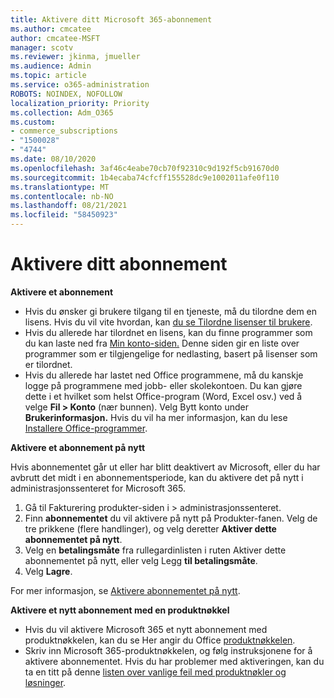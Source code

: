 ```yaml
---
title: Aktivere ditt Microsoft 365-abonnement
ms.author: cmcatee
author: cmcatee-MSFT
manager: scotv
ms.reviewer: jkinma, jmueller
ms.audience: Admin
ms.topic: article
ms.service: o365-administration
ROBOTS: NOINDEX, NOFOLLOW
localization_priority: Priority
ms.collection: Adm_O365
ms.custom:
- commerce_subscriptions
- "1500028"
- "4744"
ms.date: 08/10/2020
ms.openlocfilehash: 3af46c4eabe70cb70f92310c9d192f5cb91670d0
ms.sourcegitcommit: 1b4ecaba74cfcff155528dc9e1002011afe0f110
ms.translationtype: MT
ms.contentlocale: nb-NO
ms.lasthandoff: 08/21/2021
ms.locfileid: "58450923"
---
```

# <a name="activate-your-subscription"></a>Aktivere ditt abonnement

**Aktivere et abonnement**

- Hvis du ønsker gi brukere tilgang til en tjeneste, må du tilordne dem en lisens. Hvis du vil vite hvordan, kan [du se Tilordne lisenser til brukere](https://docs.microsoft.com/microsoft-365/admin/manage/assign-licenses-to-users).
- Hvis du allerede har tilordnet en lisens, kan du finne programmer som du kan laste ned fra [Min konto-siden.](https://portal.office.com/account/#installs) Denne siden gir en liste over programmer som er tilgjengelige for nedlasting, basert på lisenser som er tilordnet.
- Hvis du allerede har lastet ned Office programmene, må du kanskje logge på programmene med jobb- eller skolekontoen. Du kan gjøre dette i et hvilket som helst Office-program (Word, Excel osv.) ved å velge **Fil > Konto** (nær bunnen). Velg Bytt konto under **Brukerinformasjon.** Hvis du vil ha mer informasjon, kan du lese [Installere Office-programmer](https://docs.microsoft.com/microsoft-365/admin/setup/install-applications).

**Aktivere et abonnement på nytt**

Hvis abonnementet går ut eller har blitt deaktivert av Microsoft, eller du har avbrutt det midt i en abonnementsperiode, kan du aktivere det på nytt i administrasjonssenteret for Microsoft 365.

1. Gå til Fakturering produkter-siden i   >  [](https://go.microsoft.com/fwlink/p/?linkid=842054) administrasjonssenteret.
2. Finn **abonnementet** du vil aktivere på nytt på Produkter-fanen. Velg de tre prikkene (flere handlinger), og velg deretter **Aktiver dette abonnementet på nytt**.
3. Velg en **betalingsmåte** fra rullegardinlisten i ruten Aktiver dette abonnementet på nytt, eller velg Legg **til betalingsmåte**.
4. Velg **Lagre**.

For mer informasjon, se [Aktivere abonnementet på nytt](https://docs.microsoft.com/microsoft-365/commerce/subscriptions/reactivate-your-subscription).

**Aktivere et nytt abonnement med en produktnøkkel**

- Hvis du vil aktivere Microsoft 365 et nytt abonnement med produktnøkkelen, kan du se Her angir du Office [produktnøkkelen](https://support.office.com/article/where-to-enter-your-office-product-key-0a82e5ae-739e-4b92-a6f4-2ec780c185db).
- Skriv inn Microsoft 365-produktnøkkelen, og følg instruksjonene for å aktivere abonnementet. Hvis du har problemer med aktiveringen, kan du ta en titt på denne [listen over vanlige feil med produktnøkler og løsninger](https://docs.microsoft.com/microsoft-365/commerce/product-key-errors-and-solutions).